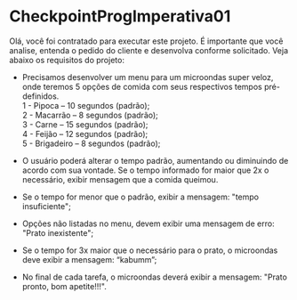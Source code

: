 # CheckpointProgImperativa01
Olá, você foi contratado para executar este projeto. É importante que você analise, entenda o pedido do cliente e desenvolva conforme solicitado. Veja abaixo os requisitos do projeto: 

- Precisamos desenvolver um menu para um microondas super veloz, onde teremos 5 opções de comida com seus respectivos tempos pré-definidos.       
1 - Pipoca – 10 segundos (padrão);     
2 - Macarrão – 8 segundos (padrão);       
3 - Carne – 15 segundos (padrão);       
4 - Feijão – 12 segundos (padrão);       
5 - Brigadeiro – 8 segundos (padrão);   

- O usuário poderá alterar o tempo padrão, aumentando ou diminuindo de acordo com sua vontade. Se o tempo informado for maior que 2x o necessário, exibir mensagem que a comida queimou. 
- Se o tempo for menor que o padrão, exibir a mensagem: "tempo insuficiente";  
- Opções não listadas no menu, devem exibir uma mensagem de erro: "Prato inexistente"; 
- Se o tempo for 3x maior que o necessário para o prato, o microondas deve exibir a mensagem: “kabumm”; 
- No final de cada tarefa, o microondas deverá exibir a mensagem: "Prato pronto, bom apetite!!!".
